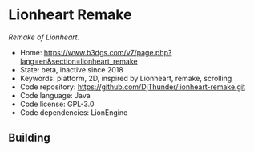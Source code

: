 # Lionheart Remake

_Remake of Lionheart._

- Home: https://www.b3dgs.com/v7/page.php?lang=en&section=lionheart_remake
- State: beta, inactive since 2018
- Keywords: platform, 2D, inspired by Lionheart, remake, scrolling
- Code repository: https://github.com/DjThunder/lionheart-remake.git
- Code language: Java
- Code license: GPL-3.0
- Code dependencies: LionEngine

## Building
